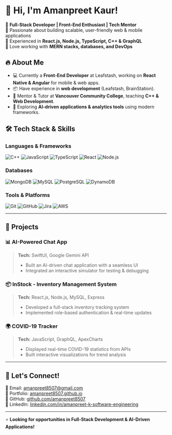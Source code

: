 # 👋 Hi, I'm Amanpreet Kaur!  

🚀 **Full-Stack Developer | Front-End Enthusiast | Tech Mentor**  
🔹 Passionate about building scalable, user-friendly web & mobile applications  
🔹 Experienced in **React.js, Node.js, TypeScript, C++ & GraphQL**  
🔹 Love working with **MERN stacks, databases, and DevOps**  

## 🔥 **About Me**
- 💻 Currently a **Front-End Developer** at Leafstash, working on **React Native & Angular** for mobile & web apps.  
- 📦 Have experience in **web development** (Leafstash, BrainStation).  
- 🔬 Mentor & Tutor at **Vancouver Community College**, teaching **C++ & Web Development**.  
- 🌱 Exploring **AI-driven applications & analytics tools** using modern frameworks.  

## 🛠 **Tech Stack & Skills**
### **Languages & Frameworks**
![C++](https://img.shields.io/badge/C++-00599C?style=flat&logo=c%2B%2B&logoColor=white)
![JavaScript](https://img.shields.io/badge/JavaScript-F7DF1E?style=flat&logo=javascript&logoColor=black)
![TypeScript](https://img.shields.io/badge/TypeScript-3178C6?style=flat&logo=typescript&logoColor=white)
![React](https://img.shields.io/badge/React-61DAFB?style=flat&logo=react&logoColor=black)
![Node.js](https://img.shields.io/badge/Node.js-339933?style=flat&logo=node.js&logoColor=white)

### **Databases**
![MongoDB](https://img.shields.io/badge/MongoDB-47A248?style=flat&logo=mongodb&logoColor=white)
![MySQL](https://img.shields.io/badge/MySQL-4479A1?style=flat&logo=mysql&logoColor=white)
![PostgreSQL](https://img.shields.io/badge/PostgreSQL-336791?style=flat&logo=postgresql&logoColor=white)
![DynamoDB](https://img.shields.io/badge/AWS-DynamoDB-232F3E?style=flat&logo=amazonaws&logoColor=white)

### **Tools & Platforms**
![Git](https://img.shields.io/badge/Git-F05032?style=flat&logo=git&logoColor=white)
![GitHub](https://img.shields.io/badge/GitHub-181717?style=flat&logo=github&logoColor=white)
![Jira](https://img.shields.io/badge/Jira-0052CC?style=flat&logo=jira&logoColor=white)
![AWS](https://img.shields.io/badge/AWS-232F3E?style=flat&logo=amazonaws&logoColor=white)

---

## 🚀 **Projects**
### **📊 AI-Powered Chat App**  
> **Tech:** SwiftUI, Google Gemini API  
> - Built an AI-driven chat application with a seamless UI  
> - Integrated an interactive simulator for testing & debugging  

### **📦 InStock - Inventory Management System**  
> **Tech:** React.js, Node.js, MySQL, Express  
> - Developed a full-stack inventory tracking system  
> - Implemented role-based authentication & real-time updates  

### **🌍 COVID-19 Tracker**  
> **Tech:** JavaScript, GraphQL, ApexCharts  
> - Displayed real-time COVID-19 statistics from APIs  
> - Built interactive visualizations for trend analysis  

---

## 🎯 **Let's Connect!**
📧 Email: [amanpreet8507@gmail.com](mailto:amanpreet8507@gmail.com)  
🔗 Portfolio: [amanpreet8507.github.io](https://amanpreet8507.github.io)  
🐙 GitHub: [github.com/amanpreet8507](https://github.com/amanpreet8507)  
💼 LinkedIn: [linkedin.com/in/amanpreet-k-software-engineering](https://www.linkedin.com/in/amanpreet-k-software-engineering/)  

---

⭐ **Looking for opportunities in Full-Stack Development & AI-Driven Applications!**  
